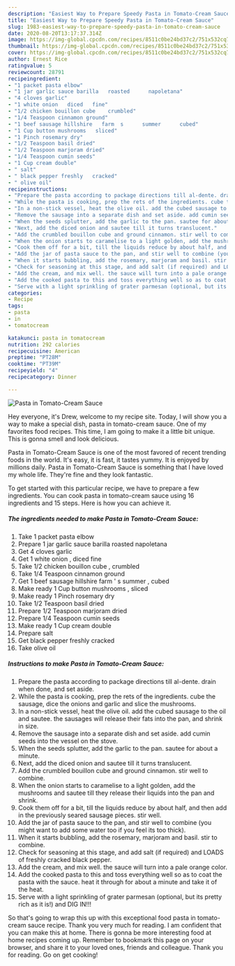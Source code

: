 ```yaml
---
description: "Easiest Way to Prepare Speedy Pasta in Tomato-Cream Sauce"
title: "Easiest Way to Prepare Speedy Pasta in Tomato-Cream Sauce"
slug: 1983-easiest-way-to-prepare-speedy-pasta-in-tomato-cream-sauce
date: 2020-08-20T13:17:37.314Z
image: https://img-global.cpcdn.com/recipes/8511c0be24bd37c2/751x532cq70/pasta-in-tomato-cream-sauce-recipe-main-photo.jpg
thumbnail: https://img-global.cpcdn.com/recipes/8511c0be24bd37c2/751x532cq70/pasta-in-tomato-cream-sauce-recipe-main-photo.jpg
cover: https://img-global.cpcdn.com/recipes/8511c0be24bd37c2/751x532cq70/pasta-in-tomato-cream-sauce-recipe-main-photo.jpg
author: Ernest Rice
ratingvalue: 5
reviewcount: 28791
recipeingredient:
- "1 packet pasta elbow"
- "1 jar garlic sauce barilla   roasted      napoletana"
- "4 cloves garlic"
- "1 white onion   diced   fine"
- "1/2 chicken bouillon cube    crumbled"
- "1/4 Teaspoon cinnamon ground"
- "1 beef sausage hillshire   farm  s      summer      cubed"
- "1 Cup button mushrooms   sliced"
- "1 Pinch rosemary dry"
- "1/2 Teaspoon basil dried"
- "1/2 Teaspoon marjoram dried"
- "1/4 Teaspoon cumin seeds"
- "1 Cup cream double"
- " salt"
- " black pepper freshly   cracked"
- " olive oil"
recipeinstructions:
- "Prepare the pasta according to package directions till al-dente. drain when done, and set aside."
- "While the pasta is cooking, prep the rets of the ingredients. cube the sausage, dice the onions and garlic and slice the mushrooms."
- "In a non-stick vessel, heat the olive oil. add the cubed sausage to the oil and sautee. the sausages will release their fats into the pan, and shrink in size."
- "Remove the sausage into a separate dish and set aside. add cumin seeds into the vessel on the stove."
- "When the seeds splutter, add the garlic to the pan. sautee for about a minute."
- "Next, add the diced onion and sautee till it turns translucent."
- "Add the crumbled bouillon cube and ground cinnamon. stir well to combine."
- "When the onion starts to caramelise to a light golden, add the mushrooms and sautee till they release their liquids into the pan and shrink."
- "Cook them off for a bit, till the liquids reduce by about half, and then add in the previously seared sausage pieces. stir well."
- "Add the jar of pasta sauce to the pan, and stir well to combine (you might want to add some water too if you feel its too thick)."
- "When it starts bubbling, add the rosemary, marjoram and basil. stir to combine."
- "Check for seasoning at this stage, and add salt (if required) and LOADS of freshly cracked black pepper."
- "Add the cream, and mix well. the sauce will turn into a pale orange color."
- "Add the cooked pasta to this and toss everything well so as to coat the pasta with the sauce. heat it through for about a minute and take it of the heat."
- "Serve with a light sprinkling of grater parmesan (optional, but its pretty rich as it is!) and DIG IN!!!"
categories:
- Recipe
tags:
- pasta
- in
- tomatocream

katakunci: pasta in tomatocream 
nutrition: 292 calories
recipecuisine: American
preptime: "PT28M"
cooktime: "PT39M"
recipeyield: "4"
recipecategory: Dinner

---
```



![Pasta in Tomato-Cream Sauce](https://img-global.cpcdn.com/recipes/8511c0be24bd37c2/751x532cq70/pasta-in-tomato-cream-sauce-recipe-main-photo.jpg)

Hey everyone, it's Drew, welcome to my recipe site. Today, I will show you a way to make a special dish, pasta in tomato-cream sauce. One of my favorites food recipes. This time, I am going to make it a little bit unique. This is gonna smell and look delicious.

Pasta in Tomato-Cream Sauce is one of the most favored of recent trending foods in the world. It's easy, it is fast, it tastes yummy. It is enjoyed by millions daily. Pasta in Tomato-Cream Sauce is something that I have loved my whole life. They're fine and they look fantastic.




To get started with this particular recipe, we have to prepare a few ingredients. You can cook pasta in tomato-cream sauce using 16 ingredients and 15 steps. Here is how you can achieve it.

<!--inarticleads1-->

##### The ingredients needed to make Pasta in Tomato-Cream Sauce:

1. Take 1 packet pasta elbow
1. Prepare 1 jar garlic sauce barilla   roasted      napoletana
1. Get 4 cloves garlic
1. Get 1 white onion ,  diced   fine
1. Take 1/2 chicken bouillon cube ,   crumbled
1. Take 1/4 Teaspoon cinnamon ground
1. Get 1 beef sausage hillshire   farm &#39; s      summer    ,  cubed
1. Make ready 1 Cup button mushrooms ,  sliced
1. Make ready 1 Pinch rosemary dry
1. Take 1/2 Teaspoon basil dried
1. Prepare 1/2 Teaspoon marjoram dried
1. Prepare 1/4 Teaspoon cumin seeds
1. Make ready 1 Cup cream double
1. Prepare  salt
1. Get  black pepper freshly   cracked
1. Take  olive oil




<!--inarticleads2-->

##### Instructions to make Pasta in Tomato-Cream Sauce:

1. Prepare the pasta according to package directions till al-dente. drain when done, and set aside.
1. While the pasta is cooking, prep the rets of the ingredients. cube the sausage, dice the onions and garlic and slice the mushrooms.
1. In a non-stick vessel, heat the olive oil. add the cubed sausage to the oil and sautee. the sausages will release their fats into the pan, and shrink in size.
1. Remove the sausage into a separate dish and set aside. add cumin seeds into the vessel on the stove.
1. When the seeds splutter, add the garlic to the pan. sautee for about a minute.
1. Next, add the diced onion and sautee till it turns translucent.
1. Add the crumbled bouillon cube and ground cinnamon. stir well to combine.
1. When the onion starts to caramelise to a light golden, add the mushrooms and sautee till they release their liquids into the pan and shrink.
1. Cook them off for a bit, till the liquids reduce by about half, and then add in the previously seared sausage pieces. stir well.
1. Add the jar of pasta sauce to the pan, and stir well to combine (you might want to add some water too if you feel its too thick).
1. When it starts bubbling, add the rosemary, marjoram and basil. stir to combine.
1. Check for seasoning at this stage, and add salt (if required) and LOADS of freshly cracked black pepper.
1. Add the cream, and mix well. the sauce will turn into a pale orange color.
1. Add the cooked pasta to this and toss everything well so as to coat the pasta with the sauce. heat it through for about a minute and take it of the heat.
1. Serve with a light sprinkling of grater parmesan (optional, but its pretty rich as it is!) and DIG IN!!!




So that's going to wrap this up with this exceptional food pasta in tomato-cream sauce recipe. Thank you very much for reading. I am confident that you can make this at home. There is gonna be more interesting food at home recipes coming up. Remember to bookmark this page on your browser, and share it to your loved ones, friends and colleague. Thank you for reading. Go on get cooking!
